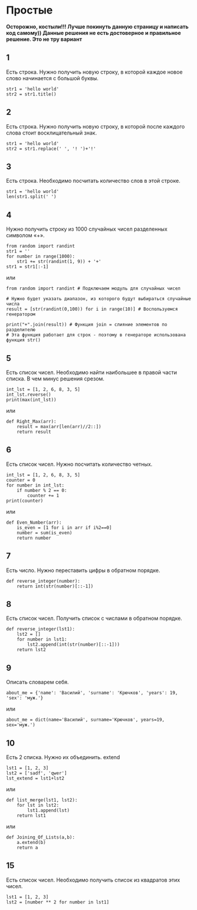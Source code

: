 # Простые

**Осторожно, костыли!!! Лучше покинуть данную страницу и написать код самому))
Данные решения не есть достоверное и правильное решение. Это не тру вариант**

## 1

Есть строка. Нужно получить новую строку, в которой каждое новое слово начинается с большой буквы.

```
str1 = 'hello world'
str2 = str1.title()
```

## 2

Есть строка. Нужно получить новую строку, в которой после каждого слова стоит восклицательный знак.
```
str1 = 'hello world'
str2 = str1.replace(' ', '! ')+'!'
```

## 3

Есть строка. Необходимо посчитать количество слов в этой строке.
```
str1 = 'hello world'
len(str1.split(' ')
```

## 4

Нужно получить строку из 1000 случайных чисел разделенных символом «+». 
```
from random import randint
str1 = ''
for number in range(1000):
    str1 += str(randint(1, 9)) + '+'
str1 = str1[:-1]
```
или
```
from random import randint # Подключаем модуль для случайных чисел

# Нужно будет указать диапазон, из которого будут выбираться случайные числа
result = [str(randint(0,100)) for i in range(10)] # Воспользуемся генератором

print("+".join(result)) # Функция join = слияние элементов по разделителю
# Эта функция работает для строк - поэтому в генераторе использована функция str()
```

## 5

Есть список чисел. Необходимо найти наибольшее в правой части списка. В чем минус решения срезом.
```
int_lst = [1, 2, 6, 8, 3, 5]
int_lst.reverse()
print(max(int_lst))
```

или
```
def Right_Max(arr):
    result = max(arr[len(arr)//2::])
    return result
```

## 6

Есть список чисел. Нужно посчитать количество четных.
```
int_lst = [1, 2, 6, 8, 3, 5]
counter = 0
for number in int_lst:
    if number % 2 == 0:
        counter += 1
print(counter)
```

или

```
def Even_Number(arr):
    is_even = [1 for i in arr if i%2==0]
    number = sum(is_even)
    return number
```

## 7

Есть число. Нужно переставить цифры в обратном порядке.
```
def reverse_integer(number):
    return int(str(number)[::-1])
```

## 8

Есть список чисел. Получить список с числами в обратном порядке.
```
def reverse_integer(lst1):
    lst2 = []
    for number in lst1:
        lst2.append(int(str(number)[::-1]))
    return lst2
```

## 9

Описать словарем себя.

```
about_me = {'name': 'Василий', 'surname': 'Крючков', 'years': 19, 'sex': 'муж.'}
```
или
```
about_me = dict(name='Василий', surname='Крючков', years=19, sex='муж.')
```

## 10

Есть 2 списка. Нужно их объединить. extend
```
lst1 = [1, 2, 3]
lst2 = ['sadf', 'qwer']
lst_extend = lst1+lst2
```
или
```
def list_merge(lst1, lst2):
    for lst in lst2:
        lst1.append(lst)
    return lst1
```

или

```
def Joining_Of_Lists(a,b):
    a.extend(b)
    return a
```

## 15

Есть список чисел. Необходимо получить список из квадратов этих чисел.
```
lst1 = [1, 2, 3]
lst2 = [number ** 2 for number in lst1]
```